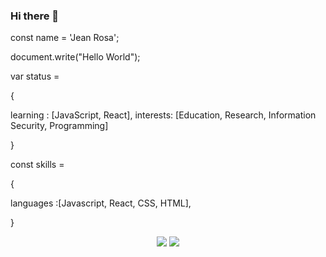 ### Hi there 👋

const name = 'Jean Rosa';

document.write("Hello World");

var status = 

{ 

  learning : [JavaScript, React],
  interests: [Education, Research, Information Security, Programming]
  
}

const skills = 

{

  languages :[Javascript, React, CSS, HTML],
 
}


<div align="center">
  <a href="https://www.linkedin.com/in/jean-rosa-178703219/" target="_blank"><img src="https://img.shields.io/badge/-LinkedIn-%230077B5?style=for-the-badge&logo=linkedin&logoColor=white" target="_blank"></a>
  <a href = "mailto: jeancarlosrosa22@gmail.com"><img src="https://img.shields.io/badge/Gmail-D14836?style=for-the-badge&logo=gmail&logoColor=white" ></a>
</div>

